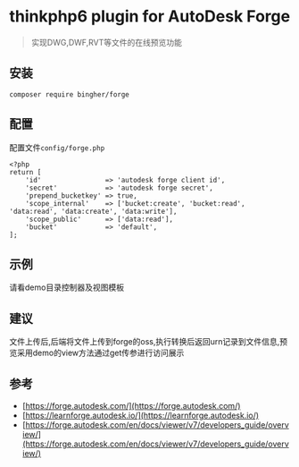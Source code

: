 # thinkphp6 plugin for AutoDesk Forge

> 实现DWG,DWF,RVT等文件的在线预览功能

## 安装
```
composer require bingher/forge
```

## 配置

配置文件`config/forge.php`
```
<?php
return [
    'id'                => 'autodesk forge client id',
    'secret'            => 'autodesk forge secret',
    'prepend_bucketkey' => true,
    'scope_internal'    => ['bucket:create', 'bucket:read', 'data:read', 'data:create', 'data:write'],
    'scope_public'      => ['data:read'],
    'bucket'            => 'default',
];
```

## 示例
请看demo目录控制器及视图模板

## 建议
文件上传后,后端将文件上传到forge的oss,执行转换后返回urn记录到文件信息,预览采用demo的view方法通过get传参进行访问展示

## 参考
- [https://forge.autodesk.com/](https://forge.autodesk.com/)
- [https://learnforge.autodesk.io/](https://learnforge.autodesk.io/)
- [https://forge.autodesk.com/en/docs/viewer/v7/developers_guide/overview/](https://forge.autodesk.com/en/docs/viewer/v7/developers_guide/overview/)
